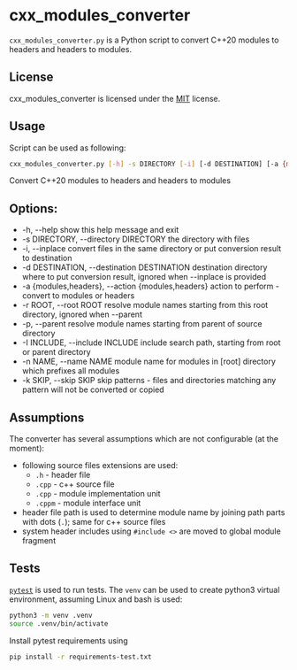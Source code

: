 # cxx_modules_converter

`cxx_modules_converter.py` is a Python script to convert C++20 modules to headers and headers to modules.

## License

cxx_modules_converter is licensed under the [MIT](LICENSE) license.

## Usage
Script can be used as following:
```bash
cxx_modules_converter.py [-h] -s DIRECTORY [-i] [-d DESTINATION] [-a {modules,headers}] [-r ROOT] [-p] [-I INCLUDE] [-n NAME] [-k SKIP]
```
Convert C++20 modules to headers and headers to modules

## Options:
* -h, --help            show this help message and exit
* -s DIRECTORY, --directory DIRECTORY
                        the directory with files
* -i, --inplace         convert files in the same directory or put conversion result to destination
* -d DESTINATION, --destination DESTINATION
                        destination directory where to put conversion result, ignored when --inplace is provided
* -a {modules,headers}, --action {modules,headers}
                        action to perform - convert to modules or headers
* -r ROOT, --root ROOT  resolve module names starting from this root directory, ignored when --parent
* -p, --parent          resolve module names starting from parent of source directory
* -I INCLUDE, --include INCLUDE
                        include search path, starting from root or parent directory
* -n NAME, --name NAME  module name for modules in [root] directory which prefixes all modules
* -k SKIP, --skip SKIP  skip patterns - files and directories matching any pattern will not be converted or copied

## Assumptions
The converter has several assumptions which are not configurable (at the moment):
* following source files extensions are used:
  * `.h` - header file
  * `.cpp` - c++ source file
  * `.cpp` - module implementation unit
  * `.cppm` - module interface unit
* header file path is used to determine module name by joining path parts with dots (`.`); same for c++ source files
* system header includes using `#include <>` are moved to global module fragment

## Tests
[`pytest`](https://pytest.org/) is used to run tests.
The `venv` can be used to create python3 virtual environment, assuming Linux and bash is used:
```bash
python3 -m venv .venv
source .venv/bin/activate
```
Install pytest requirements using
```bash
pip install -r requirements-test.txt
```
